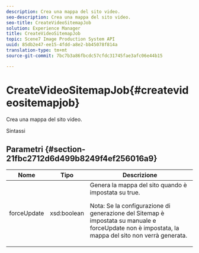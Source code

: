 ```yaml
---
description: Crea una mappa del sito video.
seo-description: Crea una mappa del sito video.
seo-title: CreateVideoSitemapJob
solution: Experience Manager
title: CreateVideoSitemapJob
topic: Scene7 Image Production System API
uuid: 85db2e47-ee15-4fdd-a8e2-bb45078f814a
translation-type: tm+mt
source-git-commit: 7bc7b3a86fbcdc57cfdc31745fae3afc06e44b15

---
```



# CreateVideoSitemapJob{#createvideositemapjob}

Crea una mappa del sito video.

Sintassi

## Parametri {#section-21fbc2712d6d499b8249f4ef256016a9}

<table id="table_7B459A9D55CE49A38D8A77CBD229033A"> 
 <thead> 
  <tr> 
   <th colname="col1" class="entry"> Nome </th> 
   <th colname="col2" class="entry"> Tipo </th> 
   <th colname="col3" class="entry"> Descrizione </th> 
  </tr> 
 </thead>
 <tbody> 
  <tr> 
   <td colname="col1"> <span class="codeph"> <span class="varname"></span> forceUpdate </span> </td> 
   <td colname="col2"> <span class="codeph"> xsd:boolean</span> </td> 
   <td colname="col3">Genera la mappa del sito quando è impostata su <span class="codeph"> true</span>. <p><p>Nota: Se la configurazione di generazione del Sitemap è impostata su manuale e <span class="codeph"> forceUpdate</span> non è impostata, la mappa del sito non verrà generata. </p></p></td> 
  </tr> 
 </tbody> 
</table>

